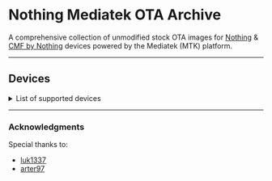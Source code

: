 # Nothing Mediatek OTA Archive

A comprehensive collection of unmodified stock OTA images for [Nothing](https://nothing.tech/) & [CMF by Nothing](https://cmf.tech) devices powered by the Mediatek (MTK) platform.

---

## Devices
<details>
  <summary>List of supported devices</summary>

### NOTHING:

| Device Name  | Code Name | Instructions | Releases |
|--------------|-----------|--------------|----------|
| **Phone (2a)** | `pacman` | [Here](https://github.com/spike0en/Nothing_MTK_Archive/tree/pacman) | [Here](https://github.com/spike0en/Nothing_MTK_Archive/releases?q=pacman&expanded=true) |
| **Phone (2a) Plus** | `pacmanpro`     | [Here](https://github.com/spike0en/Nothing_MTK_Archive/tree/pacman) | [Here](https://github.com/spike0en/Nothing_MTK_Archive/releases?q=pacmanpro&expanded=true) |


### CMF by NOTHING:

| Device Name  | Code Name | Instructions | Releases |
|--------------|-----------|--------------|----------|
| **Phone (1)** | `tetris` | [Here](https://github.com/spike0en/Nothing_MTK_Archive/tree/tetris) | [Here](https://github.com/spike0en/Nothing_MTK_Archive/releases?q=tetris&expanded=true) |

</details>

---

### Acknowledgments

Special thanks to:

- [luk1337](https://github.com/luk1337/oplus_archive)
- [arter97](https://github.com/arter97/nothing_archive) 
